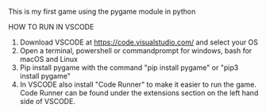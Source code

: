 This is my first game using the pygame module in python 


HOW TO RUN IN VSCODE 

1. Download VSCODE at https://code.visualstudio.com/ and select your OS
2. Open a terminal, powershell or commandprompt for windows, bash for macOS and Linux
3. Pip install pygame with the command "pip install pygame" or "pip3 install pygame"
4. In VSCODE also install "Code Runner" to make it easier to run the game. Code Runner can be found under the extensions section on the left hand side of VSCODE.
